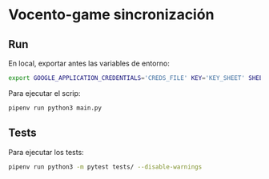 # Vocento-game sincronización

## Run

En local, exportar antes las variables de entorno:
```bash
export GOOGLE_APPLICATION_CREDENTIALS='CREDS_FILE' KEY='KEY_SHEET' SHEET_CREDENTIALS_FILE='SPREADHEET_CREDENTIALS_FILE'
```

Para ejecutar el scrip:
```bash
pipenv run python3 main.py
```

## Tests

Para ejecutar los tests:
```bash
pipenv run python3 -m pytest tests/ --disable-warnings
```
